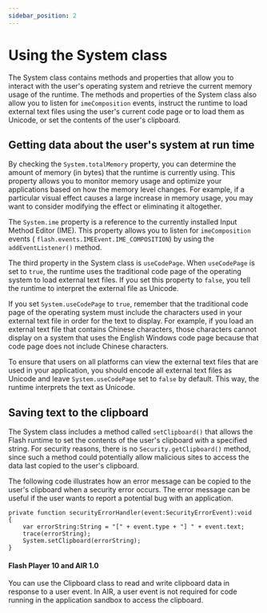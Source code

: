 ```yaml
---
sidebar_position: 2
---
```


# Using the System class

The System class contains methods and properties that allow you to interact with
the user's operating system and retrieve the current memory usage of the
runtime. The methods and properties of the System class also allow you to listen
for `imeComposition` events, instruct the runtime to load external text files
using the user's current code page or to load them as Unicode, or set the
contents of the user's clipboard.

## Getting data about the user's system at run time

By checking the `System.totalMemory` property, you can determine the amount of
memory (in bytes) that the runtime is currently using. This property allows you
to monitor memory usage and optimize your applications based on how the memory
level changes. For example, if a particular visual effect causes a large
increase in memory usage, you may want to consider modifying the effect or
eliminating it altogether.

The `System.ime` property is a reference to the currently installed Input Method
Editor (IME). This property allows you to listen for `imeComposition` events (
`flash.events.IMEEvent.IME_COMPOSITION`) by using the `addEventListener()`
method.

The third property in the System class is `useCodePage`. When `useCodePage` is
set to `true`, the runtime uses the traditional code page of the operating
system to load external text files. If you set this property to `false`, you
tell the runtime to interpret the external file as Unicode.

If you set `System.useCodePage` to `true`, remember that the traditional code
page of the operating system must include the characters used in your external
text file in order for the text to display. For example, if you load an external
text file that contains Chinese characters, those characters cannot display on a
system that uses the English Windows code page because that code page does not
include Chinese characters.

To ensure that users on all platforms can view the external text files that are
used in your application, you should encode all external text files as Unicode
and leave `System.useCodePage` set to `false` by default. This way, the runtime
interprets the text as Unicode.

## Saving text to the clipboard

The System class includes a method called `setClipboard()` that allows the Flash
runtime to set the contents of the user's clipboard with a specified string. For
security reasons, there is no `Security.getClipboard()` method, since such a
method could potentially allow malicious sites to access the data last copied to
the user's clipboard.

The following code illustrates how an error message can be copied to the user's
clipboard when a security error occurs. The error message can be useful if the
user wants to report a potential bug with an application.

    private function securityErrorHandler(event:SecurityErrorEvent):void
    {
    	var errorString:String = "[" + event.type + "] " + event.text;
    	trace(errorString);
    	System.setClipboard(errorString);
    }

#### Flash Player 10 and AIR 1.0

You can use the Clipboard class to read and write clipboard data in response to
a user event. In AIR, a user event is not required for code running in the
application sandbox to access the clipboard.
